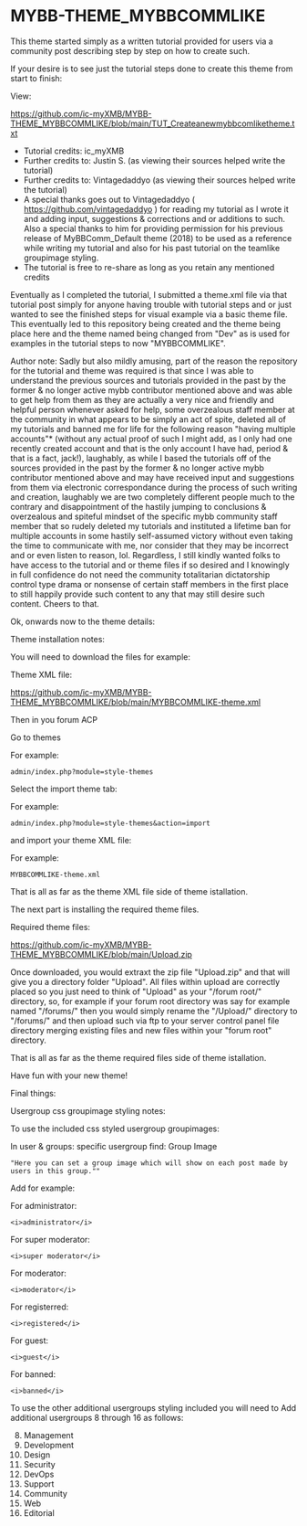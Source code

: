 # MYBB-THEME_MYBBCOMMLIKE


This theme started simply as a written tutorial provided for users via a community post describing step by step on how to create such.


If your desire is to see just the tutorial steps done to create this theme from start to finish:

View:

https://github.com/ic-myXMB/MYBB-THEME_MYBBCOMMLIKE/blob/main/TUT_Createanewmybbcomliketheme.txt

* Tutorial credits: ic_myXMB 
* Further credits to: Justin S. (as viewing their sources helped write the tutorial)
* Further credits to: Vintagedaddyo (as viewing their sources helped write the tutorial)
* A special thanks goes out to Vintagedaddyo ( https://github.com/vintagedaddyo ) for reading my tutorial as I wrote it and adding input, suggestions & corrections and or additions to such. Also a special thanks to him for providing permission for his previous release of MyBBComm_Default theme (2018) to be used as a reference while writing my tutorial and also for his past tutorial on the teamlike groupimage styling.
* The tutorial is free to re-share as long as you retain any mentioned credits

Eventually as I completed the tutorial, I submitted a theme.xml file via that tutorial post simply for anyone having trouble with tutorial steps and or just wanted to see the finished steps for visual example via a basic theme file. This eventually led to this repository being created and the theme being place here and the theme named being changed from "Dev" as is used for examples in the tutorial steps to now "MYBBCOMMLIKE".

Author note: Sadly but also mildly amusing, part of the reason the repository for the tutorial and theme was required is that since I was able to understand the previous sources and tutorials provided in the past by the former & no longer active mybb contributor mentioned above and was able to get help from them as they are actually a very nice and friendly and helpful person whenever asked for help, some overzealous staff member at the community in what appears to be simply an act of spite, deleted all of my tutorials and banned me for life for the following reason "having multiple accounts"* (without any actual proof of such I might add, as I only had one recently created account and that is the only account I have had, period & that is a fact, jack!), laughably, as while I based the tutorials off of the sources provided in the past by the former & no longer active mybb contributor mentioned above and may have received input and suggestions from them via electronic correspondance during the process of such writing and creation, laughably we are two completely different people much to the contrary and disappointment of the hastily jumping to conclusions & overzealous and spiteful mindset of the specific mybb community staff member that so rudely deleted my tutorials and instituted a lifetime ban for multiple accounts in some hastily self-assumed victory without even taking the time to communicate with me, nor consider that they may be incorrect and or even listen to reason, lol. Regardless, I still kindly wanted folks to have access to the tutorial and or theme files if so desired and I knowingly in full confidence do not need the community totalitarian dictatorship control type drama or nonsense of certain staff members in the first place to still happily provide such content to any that may still desire such content. Cheers to that.


Ok, onwards now to the theme details:


Theme installation notes:

You  will need to download the files for example:


Theme XML file:

https://github.com/ic-myXMB/MYBB-THEME_MYBBCOMMLIKE/blob/main/MYBBCOMMLIKE-theme.xml


Then in you forum ACP 

Go to themes

For example:

    admin/index.php?module=style-themes

Select the import theme tab:

For example:

    admin/index.php?module=style-themes&action=import

and import your theme XML file:

For example:

    MYBBCOMMLIKE-theme.xml


That is all as far as the theme XML file side of theme istallation.



The next part is installing the required theme files.


Required theme files:

https://github.com/ic-myXMB/MYBB-THEME_MYBBCOMMLIKE/blob/main/Upload.zip

Once downloaded, you would extraxt the zip file "Upload.zip" and that will give you a directory folder "Upload". All files within upload are correctly placed so you just need to think of "Upload" as your "/forum root/" directory, so, for example if your forum root directory was say for example named "/forums/" then you would  simply rename the "/Upload/" directory to "/forums/" and then upload such via ftp to your server control panel file directory merging existing files and new files within your "forum root" directory.


That is all as far as the theme required files side of theme istallation.


Have fun with your new theme!


Final things:


Usergroup css groupimage styling notes:

To use the included css styled usergroup groupimages:

In user & groups: specific usergroup find: Group Image

    "Here you can set a group image which will show on each post made by users in this group."" 


Add for example:

For administrator:

    <i>administrator</i>

For super moderator:

    <i>super moderator</i>

For moderator:

    <i>moderator</i>

For registerred:

    <i>registered</i>

For guest:

    <i>guest</i>

For banned:

    <i>banned</i>


To use the other additional usergroups styling included you will need to Add additional usergroups 8 through 16 as follows:

8) Management
9) Development
10) Design
11) Security
12) DevOps
13) Support
14) Community
15) Web
16) Editorial
